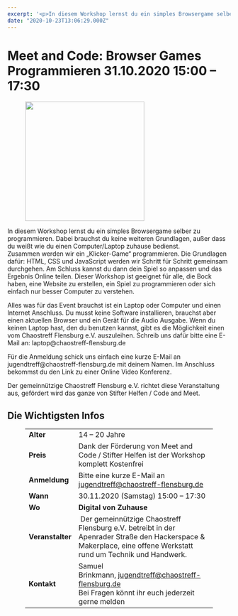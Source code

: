 ```yaml
---
excerpt: '<p>In diesem Workshop lernst du ein simples Browsergame selber zu programmieren. Dabei brauchst du keine weiteren Grundlagen, außer dass du weißt wie du einen Computer/Laptop zuhause bedienst.Zusammen werden wir ein <a href="https://chaostreff-flensburg.de/2020/meet-and-code-browser-games-programmieren-31-10-2020-1500-1730/" class="more-link">[&hellip;]</a></p>'
date: "2020-10-23T13:06:29.000Z"
---
```

# Meet and Code: Browser Games Programmieren 31.10.2020 15:00 &#8211; 17:30


<div class="wp-block-image"><figure class="alignleft size-large is-resized"><img decoding="async" loading="lazy" src="https://chaostreff-flensburg.de/wp-content/uploads/2020/10/browser-game-link.png" alt="" class="wp-image-1512" width="269" height="269" srcset="https://chaostreff-flensburg.de/wp-content/uploads/2020/10/browser-game-link.png 500w, https://chaostreff-flensburg.de/wp-content/uploads/2020/10/browser-game-link-300x300.png 300w, https://chaostreff-flensburg.de/wp-content/uploads/2020/10/browser-game-link-150x150.png 150w" sizes="(max-width: 269px) 100vw, 269px" /></figure></div>



<p>In diesem Workshop lernst du ein simples Browsergame selber zu programmieren. Dabei brauchst du keine weiteren Grundlagen, außer dass du weißt wie du einen Computer/Laptop zuhause bedienst.<br>Zusammen werden wir ein &#8222;Klicker-Game&#8220; programmieren. Die Grundlagen dafür: HTML, CSS und JavaScript werden wir Schritt für Schritt gemeinsam durchgehen. Am Schluss kannst du dann dein Spiel so anpassen und das Ergebnis Online teilen. Dieser Workshop ist geeignet für alle, die Bock haben, eine Website zu erstellen, ein Spiel zu programmieren oder sich einfach nur besser Computer zu verstehen.</p>



<p>Alles was für das Event brauchst ist ein Laptop oder Computer und einen Internet Anschluss. Du musst keine Software installieren, brauchst aber einen aktuellen Browser und ein Gerät für die Audio Ausgabe. Wenn du keinen Laptop hast, den du benutzen kannst, gibt es die Möglichkeit einen vom Chaostreff Flensburg e.V. auszuleihen. Schreib uns dafür bitte eine E-Mail an: laptop@chaostreff-flensburg.de</p>



<p>Für die Anmeldung schick uns einfach eine kurze E-Mail an jugendtreff@chaostreff-flensburg.de mit deinem Namen. Im Anschluss bekommst du den Link zu einer Online Video Konferenz. </p>



<p>Der gemeinnützige Chaostreff Flensburg e.V. richtet diese Veranstaltung aus, gefördert wird das ganze von Stifter Helfen / Code and Meet.</p>



<h2 id="infobox">Die Wichtigsten Infos</h2>



<figure class="wp-block-table"><table><tbody><tr><td><strong>Alter</strong></td><td>14 – 20 Jahre</td></tr><tr><td><strong>Preis</strong></td><td>Dank der Förderung von Meet and Code / Stifter Helfen ist der Workshop komplett Kostenfrei</td></tr><tr><td><strong>Anmeldung</strong></td><td>Bitte eine kurze E-Mail an <a href="mailto:jugendtreff@chaostreff-flensburg.de">jugendtreff@chaostreff-flensburg.de</a></td></tr><tr><td><strong>Wann</strong></td><td>30.11.2020 (Samstag) 15:00 – 17:30</td></tr><tr><td><strong>Wo</strong></td><td><strong>Digital von Zuhause</strong></td></tr><tr><td><strong>Veranstalter</strong></td><td>&nbsp;Der gemeinnützige Chaostreff Flensburg e.V. betreibt in der Apenrader Straße den Hackerspace &amp; Makerplace, eine offene Werkstatt rund um Technik und Handwerk.</td></tr><tr><td><strong>Kontakt</strong></td><td>Samuel Brinkmann,&nbsp;<a href="mailto:jugendtreff@chaostreff-flensburg.de">jugendtreff@chaostreff-flensburg.de</a><br>Bei Fragen könnt ihr euch jederzeit gerne melden</td></tr></tbody></table></figure>



<h2 id="faq"></h2>



<p></p>

